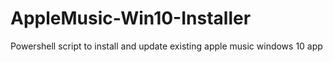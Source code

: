 # AppleMusic-Win10-Installer
Powershell script to install and update existing apple music windows 10 app
